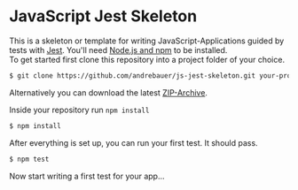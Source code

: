 # JavaScript Jest Skeleton

This is a skeleton or template for writing JavaScript-Applications 
guided by tests with [Jest](https://jestjs.io/).
You'll need [Node.js and npm](https://nodejs.org/en/download/) to be installed.  
To get started first clone this repository into a project folder of your choice.

```sh
$ git clone https://github.com/andrebauer/js-jest-skeleton.git your-project-name
```

Alternatively you can download the latest [ZIP-Archive](https://github.com/andrebauer/js-jest-skeleton/archive/master.zip).

Inside your repository run `npm install`

```sh
$ npm install
```

After everything is set up, you can run your first test. It should pass. 

```sh
$ npm test
```

Now start writing a first test for your app...